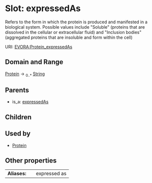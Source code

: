 
# Slot: expressedAs

Refers to the form in which the protein is produced and manifested in a biological system. Possible values include "Soluble" (proteins that are dissolved in the cellular or extracellular fluid) and "Inclusion bodies" (aggregated proteins that are insoluble and form within the cell)

URI: [EVORA:Protein_expressedAs](https://evora-project.eu/Protein_expressedAs)


## Domain and Range

[Protein](Protein.md) &#8594;  <sub>0..\*</sub> [String](types/String.md)

## Parents

 *  is_a: [expressedAs](expressedAs.md)

## Children


## Used by

 * [Protein](Protein.md)

## Other properties

|  |  |  |
| --- | --- | --- |
| **Aliases:** | | expressed as |
